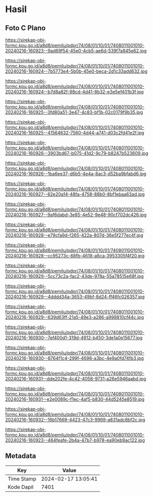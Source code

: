 # Hasil

## Foto C Plano

https://sirekap-obj-formc.kpu.go.id/a8d8/pemilu/pdpr/74/08/01/10/01/7408011001010-20240216-160923--9ad69f54-45e0-4cb5-ae6d-539f7a845e62.jpg

https://sirekap-obj-formc.kpu.go.id/a8d8/pemilu/pdpr/74/08/01/10/01/7408011001010-20240216-160924--7b5773e4-5b0b-45e0-beca-2d1c33add632.jpg

https://sirekap-obj-formc.kpu.go.id/a8d8/pemilu/pdpr/74/08/01/10/01/7408011001010-20240216-160924--b7d8a82f-98cd-4d41-8b32-e3e5ef401b3f.jpg

https://sirekap-obj-formc.kpu.go.id/a8d8/pemilu/pdpr/74/08/01/10/01/7408011001010-20240216-160925--3fd80a51-3e47-4c83-bf1b-02c0179f9b35.jpg

https://sirekap-obj-formc.kpu.go.id/a8d8/pemilu/pdpr/74/08/01/10/01/7408011001010-20240216-160925--41564632-7560-4d44-a741-d03c2fd41e2f.jpg

https://sirekap-obj-formc.kpu.go.id/a8d8/pemilu/pdpr/74/08/01/10/01/7408011001010-20240216-160926--3903bd67-b075-41d2-9c79-b8247b523609.jpg

https://sirekap-obj-formc.kpu.go.id/a8d8/pemilu/pdpr/74/08/01/10/01/7408011001010-20240216-160926--1ba6ee37-d6b5-4e4a-8ac3-d52ba9bfabd6.jpg

https://sirekap-obj-formc.kpu.go.id/a8d8/pemilu/pdpr/74/08/01/10/01/7408011001010-20240216-160927--82e20a14-48fa-4758-88b0-8bf1ebaa63ad.jpg

https://sirekap-obj-formc.kpu.go.id/a8d8/pemilu/pdpr/74/08/01/10/01/7408011001010-20240216-160927--9af6dabd-3e85-4e52-9e48-90cf702dc426.jpg

https://sirekap-obj-formc.kpu.go.id/a8d8/pemilu/pdpr/74/08/01/10/01/7408011001010-20240216-160928--e79cfa9d-f265-422a-807d-36e5f277ec4f.jpg

https://sirekap-obj-formc.kpu.go.id/a8d8/pemilu/pdpr/74/08/01/10/01/7408011001010-20240216-160928--cc95273c-68fb-4618-a6ca-3953305f4f20.jpg

https://sirekap-obj-formc.kpu.go.id/a8d8/pemilu/pdpr/74/08/01/10/01/7408011001010-20240216-160929--5cc73c2a-fac2-43de-978a-55a78515e68f.jpg

https://sirekap-obj-formc.kpu.go.id/a8d8/pemilu/pdpr/74/08/01/10/01/7408011001010-20240216-160929--4dddd34a-3653-49bf-8d24-ff46fc026357.jpg

https://sirekap-obj-formc.kpu.go.id/a8d8/pemilu/pdpr/74/08/01/10/01/7408011001010-20240216-160929--639d63ff-21a5-49e3-a286-a998810cf44c.jpg

https://sirekap-obj-formc.kpu.go.id/a8d8/pemilu/pdpr/74/08/01/10/01/7408011001010-20240216-160930--7ef400d1-319d-4912-b450-3de1a0e15677.jpg

https://sirekap-obj-formc.kpu.go.id/a8d8/pemilu/pdpr/74/08/01/10/01/7408011001010-20240216-160930--8764f1c4-299f-4698-a3bc-4e9a0fd74fb3.jpg

https://sirekap-obj-formc.kpu.go.id/a8d8/pemilu/pdpr/74/08/01/10/01/7408011001010-20240216-160931--dde202fe-4c42-4058-9731-a26e5946aabd.jpg

https://sirekap-obj-formc.kpu.go.id/a8d8/pemilu/pdpr/74/08/01/10/01/7408011001010-20240216-160931--e2e0089c-f1ec-4af5-b830-44d5245e8519.jpg

https://sirekap-obj-formc.kpu.go.id/a8d8/pemilu/pdpr/74/08/01/10/01/7408011001010-20240216-160932--16b17669-4423-47c3-9969-a831adc8bf2c.jpg

https://sirekap-obj-formc.kpu.go.id/a8d8/pemilu/pdpr/74/08/01/10/01/7408011001010-20240216-160923--464feafe-2b4a-47b7-b978-ea90eb9ac122.jpg


## Metadata

| Key        | Value               |
| ---------- | ------------------- |
| Time Stamp | 2024-02-17 13:05:41 |
| Kode Dapil | 7401                |




